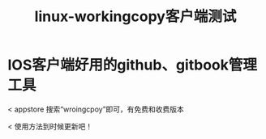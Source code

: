 ﻿---
layout: post
category: "linux"
title:  "linux-workingcopy客户端测试"
tags: [linux,个人,测试,workingcopy]
---

#  IOS客户端好用的github、gitbook管理工具
< appstore 搜索“wroingcpoy”即可，有免费和收费版本

< 使用方法到时候更新吧！

